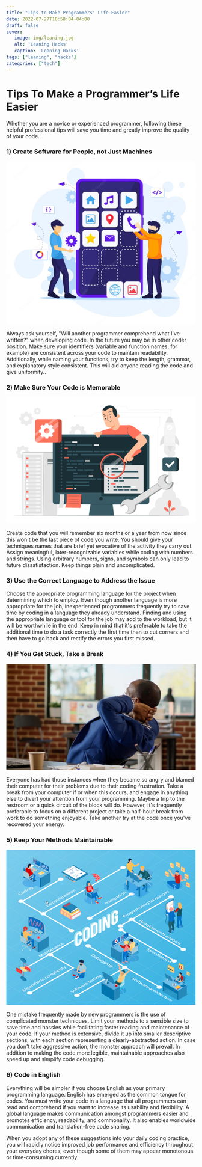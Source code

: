 ```yaml
---
title: "Tips to Make Programmers' Life Easier"
date: 2022-07-27T10:58:04-04:00
draft: false
cover: 
   image: img/leaning.jpg
   alt: 'Leaning Hacks'
   caption: 'Leaning Hacks'
tags: ["leaning", "hacks"]
categories: ["tech"]
---
```


# Tips To Make a Programmer’s Life Easier

Whether you are a novice or experienced programmer, following these helpful professional tips will save you time and greatly improve the quality of your code.

### 1) Create Software for People, not Just Machines

![Software for People](/static/img/softwareForPeople.jpg "Software for People")


Always ask yourself, "Will another programmer comprehend what I've written?" when developing code. In the future you may be in other coder position. Make sure your identifiers (variable and function names, for example) are consistent across your code to maintain readability. Additionally, while naming your functions, try to keep the length, grammar, and explanatory style consistent. This will aid anyone reading the code and give uniformity..

### 2) Make Sure Your Code is Memorable

![Memorable Code](/static/img/memorableCode.jpg "Memorable Code")

Create code that you will remember six months or a year from now since this won't be the last piece of code you write. You should give your techniques names that are brief yet evocative of the activity they carry out. Assign meaningful, later-recognizable variables while coding with numbers and strings. Using arbitrary numbers, signs, and symbols can only lead to future dissatisfaction. Keep things plain and uncomplicated.

### 3) Use the Correct Language to Address the Issue

Choose the appropriate programming language for the project when determining which to employ. Even though another language is more appropriate for the job, inexperienced programmers frequently try to save time by coding in a language they already understand. Finding and using the appropriate language or tool for the job may add to the workload, but it will be worthwhile in the end. Keep in mind that it's preferable to take the additional time to do a task correctly the first time than to cut corners and then have to go back and rectify the errors you first missed.

### 4) If You Get Stuck, Take a Break

![Take a Break](/static/img/takeBreak.jpg "Take a Break")

Everyone has had those instances when they became so angry and blamed their computer for their problems due to their coding frustration. Take a break from your computer if or when this occurs, and engage in anything else to divert your attention from your programming. Maybe a trip to the restroom or a quick circuit of the block will do. However, it's frequently preferable to focus on a different project or take a half-hour break from work to do something enjoyable. Take another try at the code once you've recovered your energy.

### 5) Keep Your Methods Maintainable

![Maintainable Code](/static/img/maintainableCode.jpg "Maintainable Code")

One mistake frequently made by new programmers is the use of complicated monster techniques. Limit your methods to a sensible size to save time and hassles while facilitating faster reading and maintenance of your code. If your method is extensive, divide it up into smaller descriptive sections, with each section representing a clearly-abstracted action. In case you don't take aggressive action, the monster approach will prevail. In addition to making the code more legible, maintainable approaches also speed up and simplify code debugging.

### 6) Code in English

Everything will be simpler if you choose English as your primary programming language. English has emerged as the common tongue for codes. You must write your code in a language that all programmers can read and comprehend if you want to increase its usability and flexibility. A global language makes communication amongst programmers easier and promotes efficiency, readability, and commonality. It also enables worldwide communication and translation-free code sharing.

When you adopt any of these suggestions into your daily coding practice, you will rapidly notice improved job performance and efficiency throughout your everyday chores, even though some of them may appear monotonous or time-consuming currently.